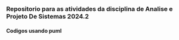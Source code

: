 ### Repositorio para as atividades da disciplina de Analise e Projeto De Sistemas 2024.2

#### Codigos usando puml